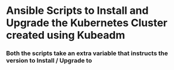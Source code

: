 # Ansible Scripts to Install and Upgrade the Kubernetes Cluster created using Kubeadm

### Both the scripts take an extra variable that instructs the version to Install / Upgrade to
